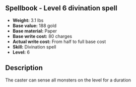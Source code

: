 ## Spellbook - Level 6 divination spell

- **Weight:** 3.1 lbs
- **Base value:** 188 gold
- **Base material:** Paper
- **Base write cost:** 80 charges
- **Actual write cost:** From half to full base cost
- **Skill:** Divination spell
- **Level:** 6

## Description

The caster can sense all monsters on the level for a duration
